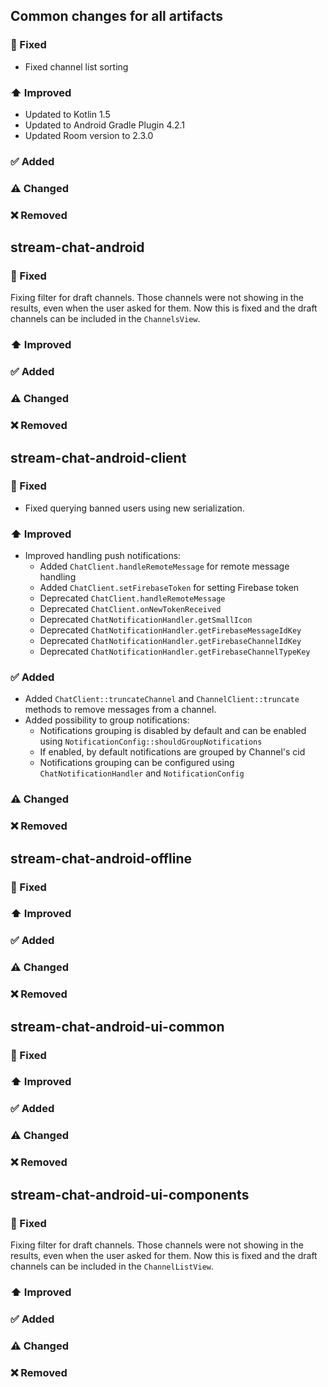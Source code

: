 ## Common changes for all artifacts
### 🐞 Fixed
- Fixed channel list sorting
### ⬆️ Improved
- Updated to Kotlin 1.5
- Updated to Android Gradle Plugin 4.2.1
- Updated Room version to 2.3.0

### ✅ Added

### ⚠️ Changed

### ❌ Removed


## stream-chat-android
### 🐞 Fixed
Fixing filter for draft channels. Those channels were not showing in the results, even when the user asked for them. Now this is fixed and the draft channels can be included in the `ChannelsView`.
### ⬆️ Improved

### ✅ Added

### ⚠️ Changed

### ❌ Removed

## stream-chat-android-client
### 🐞 Fixed
- Fixed querying banned users using new serialization.

### ⬆️ Improved
- Improved handling push notifications:
    - Added `ChatClient.handleRemoteMessage` for remote message handling
    - Added `ChatClient.setFirebaseToken` for setting Firebase token
    - Deprecated `ChatClient.handleRemoteMessage`
    - Deprecated `ChatClient.onNewTokenReceived`
    - Deprecated `ChatNotificationHandler.getSmallIcon`
    - Deprecated `ChatNotificationHandler.getFirebaseMessageIdKey`
    - Deprecated `ChatNotificationHandler.getFirebaseChannelIdKey`
    - Deprecated `ChatNotificationHandler.getFirebaseChannelTypeKey`

### ✅ Added
- Added `ChatClient::truncateChannel` and `ChannelClient::truncate` methods to remove messages from a channel.
- Added possibility to group notifications:
    - Notifications grouping is disabled by default and can be enabled using `NotificationConfig::shouldGroupNotifications`
    - If enabled, by default notifications are grouped by Channel's cid
    - Notifications grouping can be configured using `ChatNotificationHandler` and `NotificationConfig`

### ⚠️ Changed

### ❌ Removed

## stream-chat-android-offline
### 🐞 Fixed

### ⬆️ Improved

### ✅ Added

### ⚠️ Changed

### ❌ Removed

## stream-chat-android-ui-common
### 🐞 Fixed

### ⬆️ Improved

### ✅ Added

### ⚠️ Changed

### ❌ Removed

## stream-chat-android-ui-components
### 🐞 Fixed
Fixing filter for draft channels. Those channels were not showing in the results, even when the user asked for them. Now this is fixed and the draft channels can be included in the `ChannelListView`.
### ⬆️ Improved

### ✅ Added

### ⚠️ Changed

### ❌ Removed
